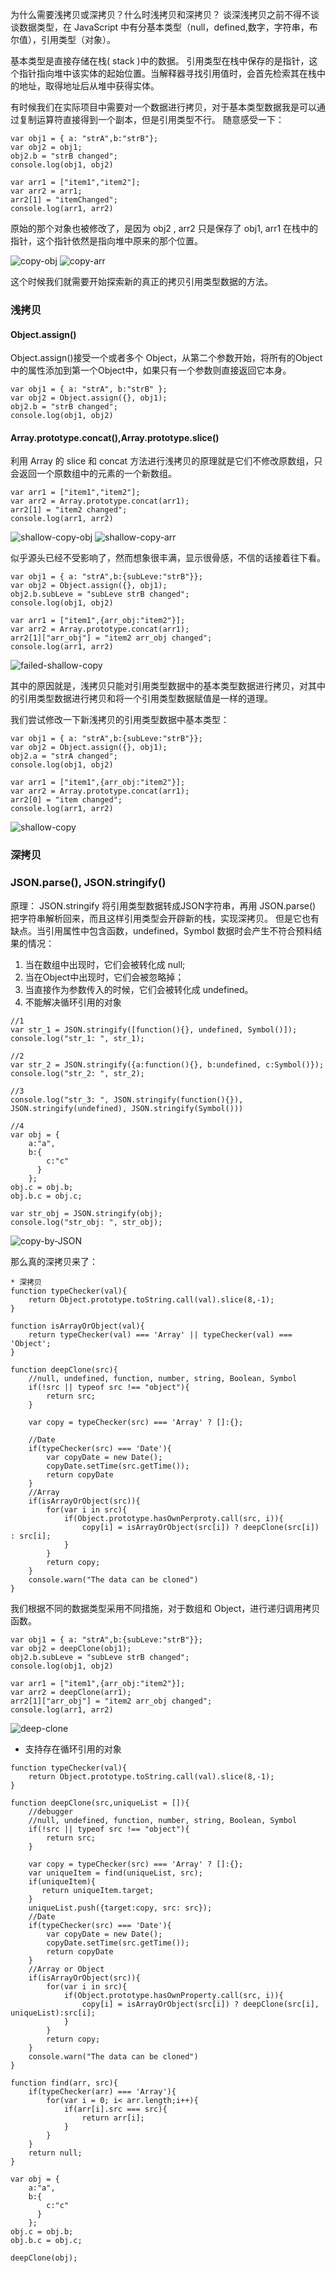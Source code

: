 为什么需要浅拷贝或深拷贝？什么时浅拷贝和深拷贝？
谈深浅拷贝之前不得不谈谈数据类型，在 JavaScript 中有分基本类型（null，defined,数字，字符串，布尔值），引用类型（对象）。

基本类型是直接存储在栈( stack )中的数据。
引用类型在栈中保存的是指针，这个指针指向堆中该实体的起始位置。当解释器寻找引用值时，会首先检索其在栈中的地址，取得地址后从堆中获得实体。

有时候我们在实际项目中需要对一个数据进行拷贝，对于基本类型数据我是可以通过复制运算符直接得到一个副本，但是引用类型不行。
随意感受一下：
```
var obj1 = { a: "strA",b:"strB"};
var obj2 = obj1;
obj2.b = "strB changed";
console.log(obj1, obj2)
```

```
var arr1 = ["item1","item2"];
var arr2 = arr1;
arr2[1] = "itemChanged";
console.log(arr1, arr2)
```

原始的那个对象也被修改了，是因为 obj2 , arr2 只是保存了 obj1, arr1 在栈中的指针，这个指针依然是指向堆中原来的那个位置。

![copy-obj](../picture/知识点总结/深浅拷贝/copy-obj.png)
![copy-arr](../picture/知识点总结/深浅拷贝/copy-arr.png)

这个时候我们就需要开始探索新的真正的拷贝引用类型数据的方法。

### 浅拷贝
#### Object.assign()
Object.assign()接受一个或者多个 Object，从第二个参数开始，将所有的Object 中的属性添加到第一个Object中，如果只有一个参数则直接返回它本身。

```
var obj1 = { a: "strA", b:"strB" };
var obj2 = Object.assign({}, obj1);
obj2.b = "strB changed";
console.log(obj1, obj2)
```


#### Array.prototype.concat(),Array.prototype.slice()
利用 Array 的 slice 和 concat 方法进行浅拷贝的原理就是它们不修改原数组，只会返回一个原数组中的元素的一个新数组。
```
var arr1 = ["item1","item2"];
var arr2 = Array.prototype.concat(arr1);
arr2[1] = "item2 changed";
console.log(arr1, arr2)
```

![shallow-copy-obj](../picture/知识点总结/深浅拷贝/shallow-copy-obj.png)
![shallow-copy-arr](../picture/知识点总结/深浅拷贝/shallow-copy-arr.png)

似乎源头已经不受影响了，然而想象很丰满，显示很骨感，不信的话接着往下看。
```
var obj1 = { a: "strA",b:{subLeve:"strB"}};
var obj2 = Object.assign({}, obj1);
obj2.b.subLeve = "subLeve strB changed";
console.log(obj1, obj2)

var arr1 = ["item1",{arr_obj:"item2"}];
var arr2 = Array.prototype.concat(arr1);
arr2[1]["arr_obj"] = "item2 arr_obj changed";
console.log(arr1, arr2)

```
![failed-shallow-copy](../picture/知识点总结/深浅拷贝/failed-shallow-copy.png)

其中的原因就是，浅拷贝只能对引用类型数据中的基本类型数据进行拷贝，对其中的引用类型数据进行拷贝和将一个引用类型数据赋值是一样的道理。

我们尝试修改一下新浅拷贝的引用类型数据中基本类型：
```
var obj1 = { a: "strA",b:{subLeve:"strB"}};
var obj2 = Object.assign({}, obj1);
obj2.a = "strA changed";
console.log(obj1, obj2)

var arr1 = ["item1",{arr_obj:"item2"}];
var arr2 = Array.prototype.concat(arr1);
arr2[0] = "item changed";
console.log(arr1, arr2)

```
![shallow-copy](../picture/知识点总结/深浅拷贝/shallow-copy.png)

### 深拷贝
### JSON.parse(), JSON.stringify()
原理： JSON.stringify 将引用类型数据转成JSON字符串，再用 JSON.parse() 把字符串解析回来，而且这样引用类型会开辟新的栈，实现深拷贝。
但是它也有缺点。当引用属性中包含函数，undefined，Symbol 数据时会产生不符合预料结果的情况：
1. 当在数组中出现时，它们会被转化成 null;
2. 当在Object中出现时，它们会被忽略掉；
3. 当直接作为参数传入的时候，它们会被转化成 undefined。
4. 不能解决循环引用的对象
```
//1
var str_1 = JSON.stringify([function(){}, undefined, Symbol()]); 
console.log("str_1: ", str_1);

//2
var str_2 = JSON.stringify({a:function(){}, b:undefined, c:Symbol()}); 
console.log("str_2: ", str_2);

//3
console.log("str_3: ", JSON.stringify(function(){}), JSON.stringify(undefined), JSON.stringify(Symbol()))

//4
var obj = {
    a:"a",
    b:{
        c:"c"
      }
    }; 
obj.c = obj.b; 
obj.b.c = obj.c;

var str_obj = JSON.stringify(obj); 
console.log("str_obj: ", str_obj);

```
![copy-by-JSON](../picture/知识点总结/深浅拷贝/copy-by-JSON.png)

那么真的深拷贝来了：
```
* 深拷贝
function typeChecker(val){
    return Object.prototype.toString.call(val).slice(8,-1);
}

function isArrayOrObject(val){
    return typeChecker(val) === 'Array' || typeChecker(val) === 'Object';
}

function deepClone(src){
    //null, undefined, function, number, string, Boolean, Symbol
    if(!src || typeof src !== "object"){
        return src;
    }

    var copy = typeChecker(src) === 'Array' ? []:{};

    //Date
    if(typeChecker(src) === 'Date'){
        var copyDate = new Date();
        copyDate.setTime(src.getTime());
        return copyDate
    }
    //Array
    if(isArrayOrObject(src)){        
        for(var i in src){
            if(Object.prototype.hasOwnPerproty.call(src, i)){
                copy[i] = isArrayOrObject(src[i]) ? deepClone(src[i]) : src[i];
            }            
        }
        return copy;
    }                    
    console.warn("The data can be cloned")
}

```

我们根据不同的数据类型采用不同措施，对于数组和 Object，进行递归调用拷贝函数。
```
var obj1 = { a: "strA",b:{subLeve:"strB"}};
var obj2 = deepClone(obj1);
obj2.b.subLeve = "subLeve strB changed";
console.log(obj1, obj2)

var arr1 = ["item1",{arr_obj:"item2"}];
var arr2 = deepClone(arr1);
arr2[1]["arr_obj"] = "item2 arr_obj changed";
console.log(arr1, arr2)
```

![deep-clone](../picture/知识点总结/深浅拷贝/deep-clone.png)

* 支持存在循环引用的对象
```
function typeChecker(val){
    return Object.prototype.toString.call(val).slice(8,-1);
}

function deepClone(src,uniqueList = []){
	//debugger
    //null, undefined, function, number, string, Boolean, Symbol
    if(!src || typeof src !== "object"){
        return src;
    }

    var copy = typeChecker(src) === 'Array' ? []:{};
    var uniqueItem = find(uniqueList, src);
    if(uniqueItem){
       return uniqueItem.target; 
    }
	uniqueList.push({target:copy, src: src});
    //Date
    if(typeChecker(src) === 'Date'){
        var copyDate = new Date();
        copyDate.setTime(src.getTime());
        return copyDate
    }
    //Array or Object
    if(isArrayOrObject(src)){        
        for(var i in src){
            if(Object.prototype.hasOwnProperty.call(src, i)){
                copy[i] = isArrayOrObject(src[i]) ? deepClone(src[i], uniqueList):src[i];
            }            
        }		
        return copy;
    }                    
    console.warn("The data can be cloned")
}

function find(arr, src){
    if(typeChecker(arr) === 'Array'){
        for(var i = 0; i< arr.length;i++){
            if(arr[i].src === src){
                return arr[i];
            }
        }
    }
    return null;
}

var obj = {
    a:"a",
    b:{
        c:"c"
      }
    }; 
obj.c = obj.b; 
obj.b.c = obj.c;

deepClone(obj);
```



